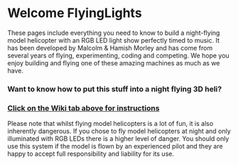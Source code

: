 # Welcome FlyingLights

These pages include everything you need to know to build a night-flying model helicopter with an RGB LED light show perfectly timed to music. It has been developed by Malcolm & Hamish Morley and has come from several years of flying, experimenting, coding and competing. We hope you enjoy building and flying one of these amazing machines as much as we have.

### Want to know how to put this stuff into a night flying 3D heli?
###  <a href="https://github.com/FlyingLights/FlyingLights/wiki">Click on the Wiki tab above for instructions</a>

Please note that whilst flying model helicopters is a lot of fun, it is also inherently dangerous. If you chose to fly model helicopters at night and only illuminated with RGB LEDs there is a higher level of danger. You should only use this system if the model is flown by an experienced pilot and they are happy to accept full responsibility and liability for its use. 
